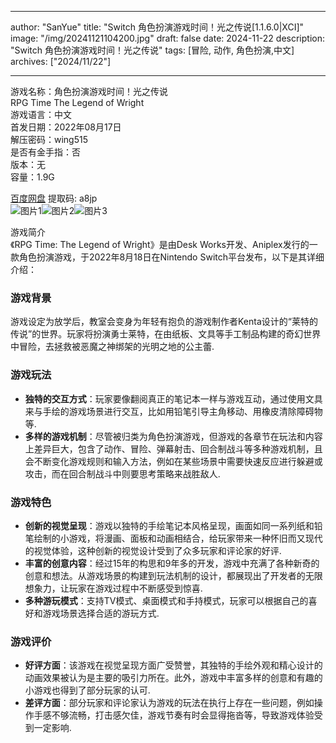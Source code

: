 
---
author: "SanYue"
title: "Switch 角色扮演游戏时间！光之传说[1.1.6.0|XCI]"
image: "/img/20241121104200.jpg"
draft: false
date: 2024-11-22
description: "Switch 角色扮演游戏时间！光之传说"
tags: [冒险, 动作, 角色扮演,中文]
archives: ["2024/11/22"]

---

游戏名称：角色扮演游戏时间！光之传说   
RPG Time The Legend of Wright    
游戏语言：中文  
首发日期：2022年08月17日  
解压密码：wing515  
是否有金手指：否  
版本：无   
容量：1.9G

[百度网盘](https://pan.baidu.com/s/10HXxyftHCHnWSGOabO6TMg) 提取码: a8jp  
![图片1](/img/e03640.jpg)![图片2](/img/cb0993.jpg)![图片3](/img/922fb1.jpg)  

游戏简介  
《RPG Time: The Legend of Wright》是由Desk Works开发、Aniplex发行的一款角色扮演游戏，于2022年8月18日在Nintendo Switch平台发布，以下是其详细介绍：

### 游戏背景
游戏设定为放学后，教室会变身为年轻有抱负的游戏制作者Kenta设计的“莱特的传说”的世界。玩家将扮演勇士莱特，在由纸板、文具等手工制品构建的奇幻世界中冒险，去拯救被恶魔之神绑架的光明之地的公主蕾.

### 游戏玩法
- **独特的交互方式**：玩家要像翻阅真正的笔记本一样与游戏互动，通过使用文具来与手绘的游戏场景进行交互，比如用铅笔引导主角移动、用橡皮清除障碍物等.
- **多样的游戏机制**：尽管被归类为角色扮演游戏，但游戏的各章节在玩法和内容上差异巨大，包含了动作、冒险、弹幕射击、回合制战斗等多种游戏机制，且会不断变化游戏规则和输入方法，例如在某些场景中需要快速反应进行躲避或攻击，而在回合制战斗中则要思考策略来战胜敌人.

### 游戏特色
- **创新的视觉呈现**：游戏以独特的手绘笔记本风格呈现，画面如同一系列纸和铅笔绘制的小游戏，将漫画、面板和动画相结合，给玩家带来一种怀旧而又现代的视觉体验，这种创新的视觉设计受到了众多玩家和评论家的好评.
- **丰富的创意内容**：经过15年的构思和9年多的开发，游戏中充满了各种新奇的创意和想法。从游戏场景的构建到玩法机制的设计，都展现出了开发者的无限想象力，让玩家在游戏过程中不断感受到惊喜.
- **多种游玩模式**：支持TV模式、桌面模式和手持模式，玩家可以根据自己的喜好和游戏场景选择合适的游玩方式.

### 游戏评价
- **好评方面**：该游戏在视觉呈现方面广受赞誉，其独特的手绘外观和精心设计的动画效果被认为是主要的吸引力所在。此外，游戏中丰富多样的创意和有趣的小游戏也得到了部分玩家的认可.
- **差评方面**：部分玩家和评论家认为游戏的玩法在执行上存在一些问题，例如操作手感不够流畅，打击感欠佳，游戏节奏有时会显得拖沓等，导致游戏体验受到一定影响.
 
